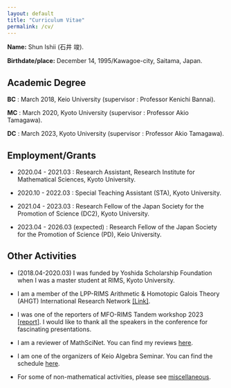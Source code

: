 ```yaml
---
layout: default
title: "Curriculum Vitae"
permalink: /cv/
---
```


**Name:** Shun Ishii (石井 竣).

**Birthdate/place:** December 14, 1995/Kawagoe-city, Saitama, Japan.

## Academic Degree

**BC** : March 2018, Keio University (supervisor : Professor Kenichi Bannai).

**MC** : March 2020, Kyoto University (supervisor : Professor Akio Tamagawa).

**DC** : March 2023, Kyoto University (supervisor : Professor Akio Tamagawa).

## Employment/Grants

- 2020.04 - 2021.03 : Research Assistant, Research Institute for Mathematical Sciences, Kyoto University.

- 2020.10 - 2022.03 : Special Teaching Assistant (STA), Kyoto University.

- 2021.04 - 2023.03 : Research Fellow of the Japan Society for the Promotion of Science (DC2), Kyoto University.

- 2023.04 - 2026.03 (expected) : Research Fellow of the Japan Society for the Promotion of Science (PD), Keio University.

## Other Activities

- (2018.04-2020.03) I was funded by Yoshida Scholarship Foundation when I was a master student at RIMS, Kyoto University.

- I am a member of the LPP-RIMS Arithmetic & Homotopic Galois Theory (AHGT) International Research Network [[Link]](https://ahgt.math.cnrs.fr).

- I was one of the reporters of MFO-RIMS Tandem workshop 2023 [[report]](https://publications.mfo.de/handle/mfo/4128). I would like to thank all the speakers in the conference for fascinating presentations.

- I am a reviewer of MathSciNet. You can find my reviews [here](https://mathscinet.ams.org/mathscinet/author?authorId=1498106).

- I am one of the organizers of Keio Algebra Seminar. You can find the schedule [here](https://www.math.keio.ac.jp/information/seminar/).

- For some of non-mathematical activities, please see [miscellaneous](/misc).

